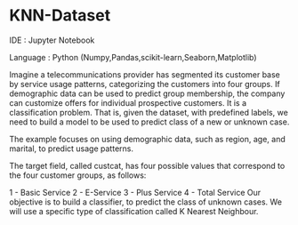 # KNN-Dataset
IDE : Jupyter Notebook

Language : Python (Numpy,Pandas,scikit-learn,Seaborn,Matplotlib)

Imagine a telecommunications provider has segmented its customer base by service usage patterns, categorizing the customers into four groups. If demographic data can be used to predict group membership, the company can customize offers for individual prospective customers. It is a classification problem. That is, given the dataset, with predefined labels, we need to build a model to be used to predict class of a new or unknown case.

The example focuses on using demographic data, such as region, age, and marital, to predict usage patterns.

The target field, called custcat, has four possible values that correspond to the four customer groups, as follows:

1 - Basic Service
2 - E-Service
3 - Plus Service
4 - Total Service
Our objective is to build a classifier, to predict the class of unknown cases. We will use a specific type of classification called K Nearest Neighbour.
